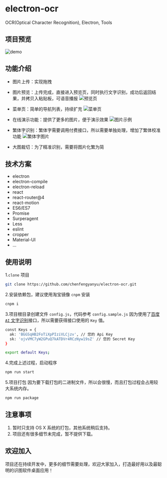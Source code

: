 # electron-ocr
OCR(Optical Character Recognition), Electron, Tools

## 项目预览
![demo](https://github.com/chenfengyanyu/electron-ocr/blob/master/temp/screen.gif)

## 功能介绍
- 图片上传：实现拖拽
<!-- ![上传页](https://github.com/chenfengyanyu/electron-ocr/blob/master/temp/sc0.png) -->

- 图片预览：上传完成，直接进入预览页，同时执行文字识别，成功后返回结果，并拷贝入粘贴板，可语音播报
![预览页](https://github.com/chenfengyanyu/electron-ocr/blob/master/temp/sc1.png)

- 菜单页：简单的导航列表，持续扩充
![菜单页](https://github.com/chenfengyanyu/electron-ocr/blob/master/temp/sc5.png)

- 在线演示功能：提供了更多的图片，便于演示效果
![图片示例](https://github.com/chenfengyanyu/electron-ocr/blob/master/temp/sc6.gif)

- 繁体字识别：繁体字需要调用付费接口，所以需要单独处理，增加了繁体校准功能
![繁体字图片](https://github.com/chenfengyanyu/electron-ocr/blob/master/temp/sc4.png)

- 大图裁切：为了精准识别，需要将图片化繁为简

## 技术方案
- electron
- electron-compile
- electron-reload
- react
- react-router@4
- react-motion
- ES6/ES7
- Promise
- Surperagent
- Less
- eslint
- cropper
- Material-UI
- ...

## 使用说明
1.`clone` 项目
```bash
git clone https://github.com/chenfengyanyu/electron-ocr.git
```

2.安装依赖包，建议使用淘宝镜像 `cnpm` 安装
```bash
cnpm i
```

3.项目根目录创建文件 `config.js`，代码参考 `config.sample.js`
因为使用了[百度 `AI` 文字识别](https://login.bce.baidu.com/?account=&redirect=http%3A%2F%2Fconsole.bce.baidu.com%2Fiam%2F)接口，所以需要获得接口使用的 `Key` 值。
```bash
const Keys = {
  ak: 'BGGSqHB2FoTiXpPIziVLCjzv', // 您的 Api Key
  sk: 'ojvVMC7yW2GPuQ7kATDVr4RCzNyw19sZ' // 您的 Secret Key
}

export default Keys;
```

4.完成上述过程，启动程序
```bash
npm run start
```

5.项目打包
因为要下载打包的二进制文件，所以会很慢，而且打包过程会占用较大系统内存。
```bash
npm run package
```

## 注意事项
1. 暂时只支持 OS X 系统的打包，其他系统稍后支持。
2. 项目还有很多细节未完成，暂不提供下载。

## 欢迎加入
项目还在持续开发中，更多的细节需要处理，欢迎大家加入，打造最好用以及最聪明的识图软件桌面应用！
